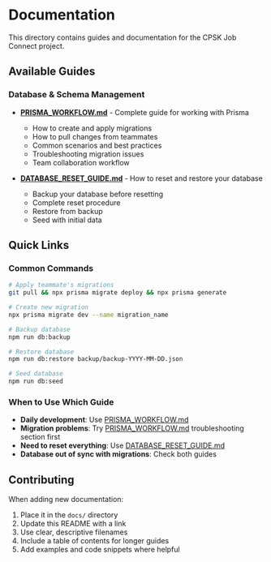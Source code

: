 # Documentation

This directory contains guides and documentation for the CPSK Job Connect project.

## Available Guides

### Database & Schema Management

- **[PRISMA_WORKFLOW.md](./PRISMA_WORKFLOW.md)** - Complete guide for working with Prisma
  - How to create and apply migrations
  - How to pull changes from teammates
  - Common scenarios and best practices
  - Troubleshooting migration issues
  - Team collaboration workflow

- **[DATABASE_RESET_GUIDE.md](../DATABASE_RESET_GUIDE.md)** - How to reset and restore your database
  - Backup your database before resetting
  - Complete reset procedure
  - Restore from backup
  - Seed with initial data

## Quick Links

### Common Commands

```bash
# Apply teammate's migrations
git pull && npx prisma migrate deploy && npx prisma generate

# Create new migration
npx prisma migrate dev --name migration_name

# Backup database
npm run db:backup

# Restore database
npm run db:restore backup/backup-YYYY-MM-DD.json

# Seed database
npm run db:seed
```

### When to Use Which Guide

- **Daily development**: Use [PRISMA_WORKFLOW.md](./PRISMA_WORKFLOW.md)
- **Migration problems**: Try [PRISMA_WORKFLOW.md](./PRISMA_WORKFLOW.md) troubleshooting section first
- **Need to reset everything**: Use [DATABASE_RESET_GUIDE.md](../DATABASE_RESET_GUIDE.md)
- **Database out of sync with migrations**: Check both guides

## Contributing

When adding new documentation:
1. Place it in the `docs/` directory
2. Update this README with a link
3. Use clear, descriptive filenames
4. Include a table of contents for longer guides
5. Add examples and code snippets where helpful
